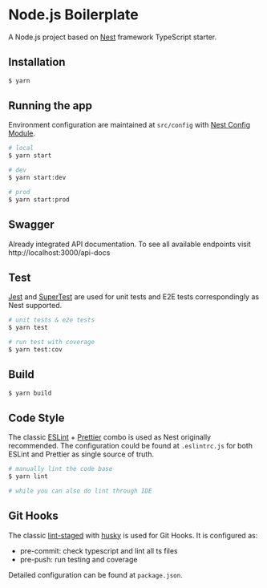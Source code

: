 # Node.js Boilerplate

A Node.js project based on [Nest](https://github.com/nestjs/nest) framework TypeScript starter.

## Installation

```bash
$ yarn
```

## Running the app

Environment configuration are maintained at `src/config` with [Nest Config Module](https://docs.nestjs.com/techniques/configuration). 

```bash
# local
$ yarn start

# dev
$ yarn start:dev

# prod 
$ yarn start:prod
```

## Swagger

Already integrated API documentation. To see all available endpoints visit http://localhost:3000/api-docs

## Test

[Jest](https://jestjs.io/) and [SuperTest](https://github.com/visionmedia/supertest) are used for unit tests and E2E tests correspondingly as Nest supported.

```bash
# unit tests & e2e tests
$ yarn test

# run test with coverage
$ yarn test:cov
```

## Build

```bash
$ yarn build
```

## Code Style

The classic [ESLint](https://eslint.org/) + [Prettier](https://prettier.io/) combo is used as Nest originally recommended. The configuration could be found at `.eslintrc.js` for both ESLint and Prettier as single source of truth.

```bash
# manually lint the code base     
$ yarn lint

# while you can also do lint through IDE 
```

## Git Hooks

The classic [lint-staged](https://github.com/okonet/lint-staged) with [husky](https://github.com/typicode/husky) is used for Git Hooks. It is configured as:

- pre-commit: check typescript and lint all ts files
- pre-push: run testing and coverage

Detailed configuration can be found at `package.json`.
